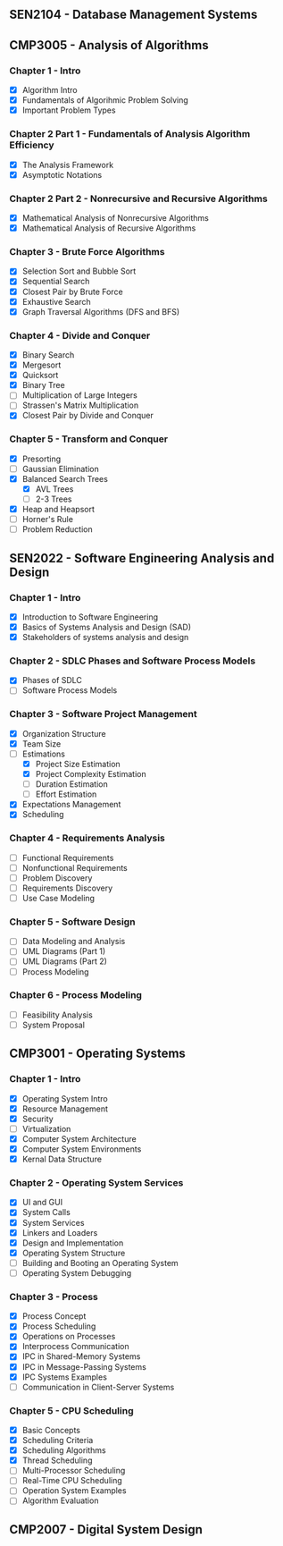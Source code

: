## SEN2104 - Database Management Systems



## CMP3005 - Analysis of Algorithms

### Chapter 1 - Intro 
- [X] Algorithm Intro 
- [X] Fundamentals of Algorihmic Problem Solving
- [X] Important Problem Types

### Chapter 2 Part 1 - Fundamentals of Analysis Algorithm Efficiency

- [X] The Analysis Framework
- [X] Asymptotic Notations  

### Chapter 2 Part 2 - Nonrecursive and Recursive Algorithms

- [X] Mathematical Analysis of Nonrecursive Algorithms
- [X] Mathematical Analysis of Recursive Algorithms

### Chapter 3 - Brute Force Algorithms

- [X] Selection Sort and Bubble Sort
- [X] Sequential Search
- [X] Closest Pair by Brute Force 
- [X] Exhaustive Search
- [X] Graph Traversal Algorithms (DFS and BFS)

### Chapter 4 - Divide and Conquer

- [X] Binary Search
- [X] Mergesort
- [X] Quicksort
- [X] Binary Tree
- [ ] Multiplication of Large Integers
- [ ] Strassen's Matrix Multiplication
- [X] Closest Pair by Divide and Conquer

### Chapter 5 - Transform and Conquer

- [X] Presorting
- [ ] Gaussian Elimination
- [X] Balanced Search Trees
    - [X] AVL Trees
    - [ ] 2-3 Trees
- [X] Heap and Heapsort
- [ ] Horner's Rule
- [ ] Problem Reduction

## SEN2022 - Software Engineering Analysis and Design

### Chapter 1 - Intro

- [X] Introduction to Software Engineering 
- [X] Basics of Systems Analysis and Design (SAD)
- [X] Stakeholders of systems analysis and design

### Chapter 2 - SDLC Phases and Software Process Models

- [X] Phases of SDLC
- [ ] Software Process Models

### Chapter 3 - Software Project Management

- [X] Organization Structure
- [X] Team Size
- [ ] Estimations
  - [X] Project Size Estimation
  - [X] Project Complexity Estimation
  - [ ] Duration Estimation
  - [ ] Effort Estimation
- [X] Expectations Management
- [X] Scheduling

### Chapter 4 -  Requirements Analysis

- [ ] Functional Requirements
- [ ] Nonfunctional Requirements
- [ ] Problem Discovery
- [ ] Requirements Discovery
- [ ] Use Case Modeling

### Chapter 5 -  Software Design

- [ ] Data Modeling and Analysis
- [ ] UML Diagrams (Part 1)
- [ ] UML Diagrams (Part 2)
- [ ] Process Modeling 

### Chapter 6 -  Process Modeling

- [ ] Feasibility Analysis
- [ ] System Proposal 

## CMP3001 - Operating Systems

### Chapter 1 - Intro 

- [X] Operating System Intro
- [X] Resource Management
- [X] Security
- [ ] Virtualization
- [X] Computer System Architecture
- [X] Computer System Environments
- [X] Kernal Data Structure

### Chapter 2 - Operating System Services

- [X] UI and GUI
- [X] System Calls
- [X] System Services
- [X] Linkers and Loaders
- [X] Design and Implementation
- [X] Operating System Structure
- [ ] Building and Booting an Operating System
- [ ] Operating System Debugging

### Chapter 3 - Process  

- [X] Process Concept
- [X] Process Scheduling
- [X] Operations on Processes
- [X] Interprocess Communication
- [X] IPC in Shared-Memory Systems
- [X] IPC in Message-Passing Systems
- [X] IPC Systems Examples
- [ ] Communication in Client-Server Systems

### Chapter 5 - CPU Scheduling

- [X] Basic Concepts
- [X] Scheduling Criteria
- [X] Scheduling Algorithms
- [X] Thread Scheduling
- [ ] Multi-Processor Scheduling 
- [ ] Real-Time CPU Scheduling 
- [ ] Operation System Examples
- [ ] Algorithm Evaluation

## CMP2007 - Digital System Design
